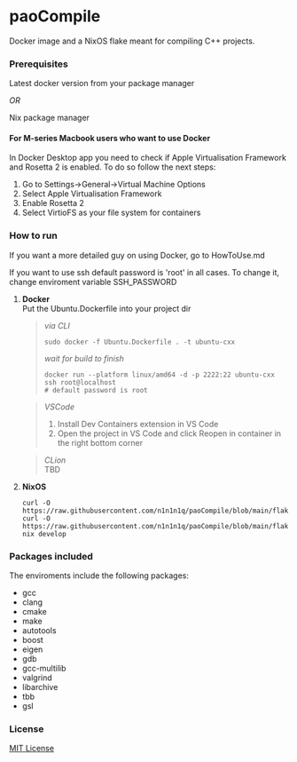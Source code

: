 # paoCompile
Docker image and a NixOS flake meant for compiling C++ projects.

### Prerequisites
Latest docker version from your package manager

*OR*

Nix package manager

#### For M-series Macbook users who want to use Docker
In Docker Desktop app you need to check if Apple Virtualisation Framework and Rosetta 2 is enabled. 
To do so follow the next steps:
1. Go to Settings->General->Virtual Machine Options
2. Select Apple Virtualisation Framework
3. Enable Rosetta 2
4. Select VirtioFS as your file system for containers

### How to run
If you want a more detailed guy on using Docker, go to HowToUse.md

If you want to use ssh default password is 'root' in all cases. To change it, change enviroment variable SSH_PASSWORD
1. **Docker**  
    Put the Ubuntu.Dockerfile into your project dir
    > *via CLI*
    > ```
    > sudo docker -f Ubuntu.Dockerfile . -t ubuntu-cxx
    > ```
    > *wait for build to finish*
    > ```
    > docker run --platform linux/amd64 -d -p 2222:22 ubuntu-cxx
    > ssh root@localhost
    > # default password is root
    > ```

    > *VSCode*
    > 1. Install Dev Containers extension in VS Code
    > 2. Open the project in VS Code and click Reopen in container in the right bottom corner

    > *CLion*  
    > TBD
2. **NixOS**
    ```
    curl -O https://raw.githubusercontent.com/n1n1n1q/paoCompile/blob/main/flake.nix
    curl -O https://raw.githubusercontent.com/n1n1n1q/paoCompile/blob/main/flake.lock
    nix develop
    ```
### Packages included
The enviroments include the following packages: 
* gcc
* clang
* cmake
* make
* autotools
* boost
* eigen 
* gdb
* gcc-multilib
* valgrind
* libarchive
* tbb
* gsl

### License
[MIT License](./LICENSE)
